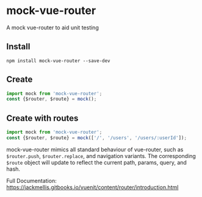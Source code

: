 # mock-vue-router
A mock vue-router to aid unit testing

## Install
`npm install mock-vue-router --save-dev`

## Create
```js
import mock from 'mock-vue-router';
const {$router, $route} = mock();
```

## Create with routes
```js
import mock from 'mock-vue-router';
const {$router, $route} = mock(['/', '/users', '/users/:userId']);
```

mock-vue-router mimics all standard behaviour of vue-router, such as `$router.push`, `$router.replace`, and navigation variants. The corresponding `$route` object will update to reflect the current path, params, query, and hash.

Full Documentation:  
https://jackmellis.gitbooks.io/vuenit/content/router/introduction.html
